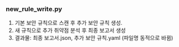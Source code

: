 ### new_rule_write.py
1. 기본 보안 규칙으로 스캔 후 추가 보안 규칙 생성.
2. 새 규칙으로 추가 취약점 분석 후 최종 보고서 생성
3. 결과물: 최종 보고서.json, 추가 보안 규칙.yaml (파일명 동적으로 바뀜)
